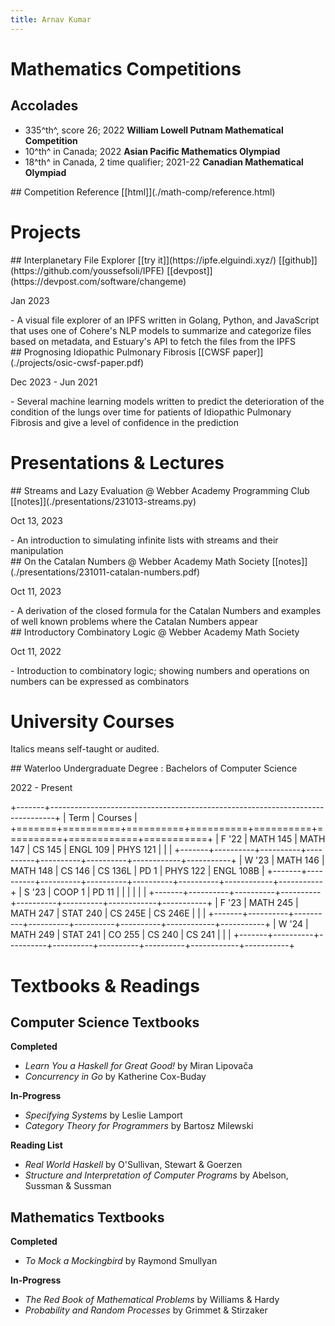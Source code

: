 ```yaml
---
title: Arnav Kumar
---
```


# Mathematics Competitions

## Accolades

- 335^th^, score 26; 2022 **William Lowell Putnam Mathematical Competition**
- 10^th^ in Canada; 2022 **Asian Pacific Mathematics Olympiad**
- 18^th^ in Canada, 2 time qualifier; 2021-22 **Canadian Mathematical Olympiad**

<hgroup>
## Competition Reference
[[html]](./math-comp/reference.html)
</hgroup>

# Projects

<hgroup>
## Interplanetary File Explorer
[[try it]](https://ipfe.elguindi.xyz/) [[github]](https://github.com/youssefsoli/IPFE) [[devpost]](https://devpost.com/software/changeme)
<p class="date">Jan 2023</p>
</hgroup>
- A visual file explorer of an IPFS written in Golang, Python, and JavaScript that uses one of Cohere's NLP models to summarize and categorize files based on metadata, and Estuary's API to fetch the files from the IPFS

<hgroup>
## Prognosing Idiopathic Pulmonary Fibrosis
[[CWSF paper]](./projects/osic-cwsf-paper.pdf)
<p class="date">Dec 2023 - Jun 2021</p>
</hgroup>
- Several machine learning models written to predict the deterioration of the condition of the lungs over time for patients of Idiopathic Pulmonary Fibrosis and give a level of confidence in the prediction

# Presentations & Lectures

<hgroup>
## Streams and Lazy Evaluation
@ Webber Academy Programming Club
[[notes]](./presentations/231013-streams.py)
<p class="date">Oct 13, 2023</p>
</hgroup>
- An introduction to simulating infinite lists with streams and their manipulation

<hgroup>
## On the Catalan Numbers
@ Webber Academy Math Society
[[notes]](./presentations/231011-catalan-numbers.pdf)
<p class="date">Oct 11, 2023</p>
</hgroup>
- A derivation of the closed formula for the Catalan Numbers and examples of well known problems where the Catalan Numbers appear

<hgroup>
## Introductory Combinatory Logic
@ Webber Academy Math Society
<p class="date">Oct 11, 2022</p>
</hgroup>
- Introduction to combinatory logic; showing numbers and operations on numbers can be expressed as combinators

# University Courses

Italics means self-taught or audited.

<hgroup>
## Waterloo Undergraduate Degree
: Bachelors of Computer Science
<p class="date">2022 - Present</p>
</hgroup>

+-------+-------------------------------------------------------------------------------+
| Term  | Courses                                                                       |
+=======+==========+==========+==========+==========+==========+============+===========+
| F '22 | MATH 145 | MATH 147 | CS 145   | ENGL 109 | PHYS 121 |            |           |
+-------+----------+----------+----------+----------+----------+------------+-----------+
| W '23 | MATH 146 | MATH 148 | CS 146   | CS 136L  | PD 1     | PHYS 122   | ENGL 108B |
+-------+----------+----------+----------+----------+----------+------------+-----------+
| S '23 | COOP 1   | PD 11    |          |          |          |            |           |
+-------+----------+----------+----------+----------+----------+------------+-----------+
| F '23 | MATH 245 | MATH 247 | STAT 240 | CS 245E  | CS 246E  |            |           |
+-------+----------+----------+----------+----------+----------+------------+-----------+
| W '24 | MATH 249 | STAT 241 | CO 255   | CS 240   | CS 241   |            |           |
+-------+----------+----------+----------+----------+----------+------------+-----------+

# Textbooks & Readings

## Computer Science Textbooks

**Completed**

- *Learn You a Haskell for Great Good!* by Miran Lipovača
- *Concurrency in Go* by Katherine Cox-Buday

**In-Progress**

- *Specifying Systems* by Leslie Lamport
- *Category Theory for Programmers* by Bartosz Milewski

**Reading List**

- *Real World Haskell* by O'Sullivan, Stewart & Goerzen
- *Structure and Interpretation of Computer Programs* by Abelson, Sussman & Sussman

## Mathematics Textbooks

**Completed**

- *To Mock a Mockingbird* by Raymond Smullyan

**In-Progress**

- *The Red Book of Mathematical Problems* by Williams & Hardy
- *Probability and Random Processes* by Grimmet & Stirzaker


